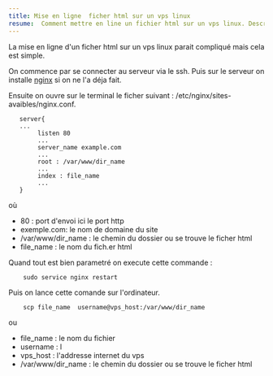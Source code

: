 ```yaml
---
title: Mise en ligne  ficher html sur un vps linux 
resume:  Comment mettre en line un fichier html sur un vps linux. Description étape part étape  
---
```


La mise en ligne d'un ficher html sur un vps linux parait compliqué mais cela est simple. 
  
On commence par se connecter au serveur via le ssh.
Puis sur le serveur on installe [nginx]( https://nginx.org/en/ ) si on ne l'a déja fait. 

Ensuite on ouvre sur le terminal le ficher suivant : /etc/nginx/sites-avaibles/nginx.conf.

```  
   server{
   ...
        listen 80
        ...
        server_name example.com 
        ... 
        root : /var/www/dir_name        
        ... 
        index : file_name 
        ...  
   }
```

où 
- 80 :  port d'envoi ici le port http   
- exemple.com:  le nom de domaine du site 
- /var/www/dir_name  : le chemin du dossier ou se trouve le ficher html  
- file_name : le nom du fich.er html   

Quand tout est bien parametré  on execute cette commande : 

```shell
    sudo service nginx restart
```


Puis on lance cette comande sur l'ordinateur.

```shell 
    scp file_name  username@vps_host:/var/www/dir_name 
```
ou 
- file_name : le nom du fichier    
- username : l
- vps_host : l'addresse internet du vps  
- /var/www/dir_name  : le chemin du dossier ou se trouve le ficher html  